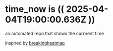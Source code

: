 # time_now is (( 2025-04-04T19:00:00.636Z ))

an automated repo that shows the currnent time

inspired by [breakingheatmap](https://github.com/breakingheatmap/breakingheatmap)